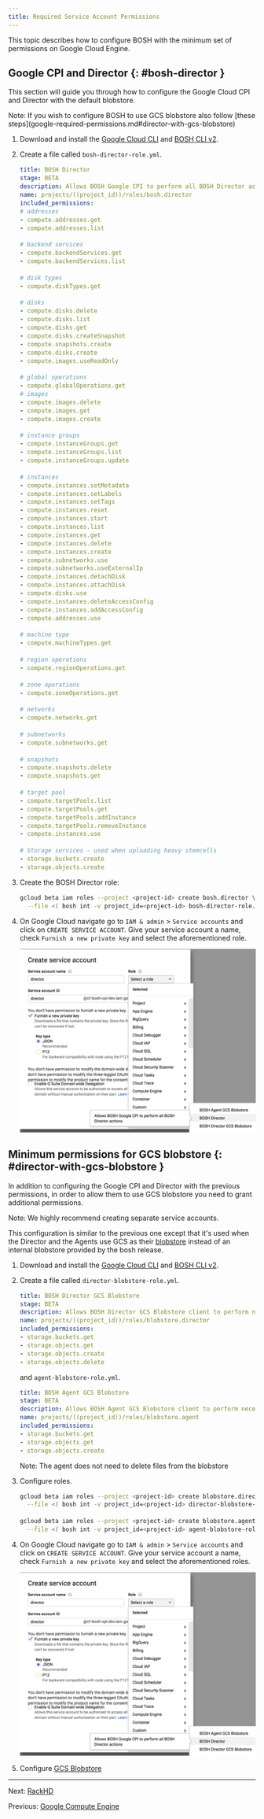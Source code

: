 ```yaml
---
title: Required Service Account Permissions
---
```


This topic describes how to configure BOSH with the minimum set of permissions on Google Cloud Engine.

## Google CPI and Director {: #bosh-director }

This section will guide you through how to configure the Google Cloud CPI and Director with the default blobstore.

<p class="note">Note: If you wish to configure BOSH to use GCS blobstore also follow [these steps](google-required-permissions.md#director-with-gcs-blobstore)</p>

1. Download and install the [Google Cloud CLI](https://cloud.google.com/sdk/) and [BOSH CLI v2](cli-v2.md#install).

2. Create a file called `bosh-director-role.yml`.

    ```yaml
    title: BOSH Director
    stage: BETA
    description: Allows BOSH Google CPI to perform all BOSH Director actions
    name: projects/((project_id))/roles/bosh.director
    included_permissions:
    # addresses
    - compute.addresses.get
    - compute.addresses.list

    # backend services
    - compute.backendServices.get
    - compute.backendServices.list

    # disk types
    - compute.diskTypes.get

    # disks
    - compute.disks.delete
    - compute.disks.list
    - compute.disks.get
    - compute.disks.createSnapshot
    - compute.snapshots.create
    - compute.disks.create
    - compute.images.useReadOnly

    # global operations
    - compute.globalOperations.get
    # images
    - compute.images.delete
    - compute.images.get
    - compute.images.create

    # instance groups
    - compute.instanceGroups.get
    - compute.instanceGroups.list
    - compute.instanceGroups.update

    # instances
    - compute.instances.setMetadata
    - compute.instances.setLabels
    - compute.instances.setTags
    - compute.instances.reset
    - compute.instances.start
    - compute.instances.list
    - compute.instances.get
    - compute.instances.delete
    - compute.instances.create
    - compute.subnetworks.use
    - compute.subnetworks.useExternalIp
    - compute.instances.detachDisk
    - compute.instances.attachDisk
    - compute.disks.use
    - compute.instances.deleteAccessConfig
    - compute.instances.addAccessConfig
    - compute.addresses.use

    # machine type
    - compute.machineTypes.get

    # region operations
    - compute.regionOperations.get

    # zone operations
    - compute.zoneOperations.get

    # networks
    - compute.networks.get

    # subnetworks
    - compute.subnetworks.get

    # snapshots
    - compute.snapshots.delete
    - compute.snapshots.get

    # target pool
    - compute.targetPools.list
    - compute.targetPools.get
    - compute.targetPools.addInstance
    - compute.targetPools.removeInstance
    - compute.instances.use

    # Storage services - used when uploading heavy stemcells
    - storage.buckets.create
    - storage.objects.create
    ```

3. Create the BOSH Director role:

    ```bash
    gcloud beta iam roles --project <project-id> create bosh.director \
      --file <( bosh int -v project_id=<project-id> bosh-director-role.yml )
    ```

4. On Google Cloud navigate go to `IAM & admin` > `Service accounts` and click on `CREATE SERVICE ACCOUNT`.
   Give your service account a name, check `Furnish a new private key` and select the aforementioned role.

   ![image](images/gcp-service-account.png)



## Minimum permissions for GCS blobstore {: #director-with-gcs-blobstore }

In addition to configuring the Google CPI and Director with the previous permissions, in order to allow them to use GCS blobstore you need to grant additional permissions.

<p class="note">Note: We highly recommend creating separate service accounts.</p>

This configuration is similar to the previous one except that it's used when the Director and the Agents use GCS as their [blobstore](bosh-components.md#blobstore) instead of an internal blobstore provided by the bosh release.

1. Download and install the [Google Cloud CLI](https://cloud.google.com/sdk/) and [BOSH CLI v2](cli-v2.md#install).

2. Create a file called `director-blobstore-role.yml`.

    ```yaml
    title: BOSH Director GCS Blobstore
    stage: BETA
    description: Allows BOSH Director GCS Blobstore client to perform necessary operations to the blobstore
    name: projects/((project_id))/roles/blobstore.director
    included_permissions:
    - storage.buckets.get
    - storage.objects.get
    - storage.objects.create
    - storage.objects.delete
    ```

    and `agent-blobstore-role.yml`.

    ```yaml
    title: BOSH Agent GCS Blobstore
    stage: BETA
    description: Allows BOSH Agent GCS Blobstore client to perform necessary operations to the blobstore
    name: projects/((project_id))/roles/blobstore.agent
    included_permissions:
    - storage.buckets.get
    - storage.objects.get
    - storage.objects.create
    ```

    <p class="note">Note: The agent does not need to delete files from the blobstore</p>

4. Configure roles.

    ```bash
    gcloud beta iam roles --project <project-id> create blobstore.director \
      --file <( bosh int -v project_id=<project-id> director-blobstore-role.yml )

    gcloud beta iam roles --project <project-id> create blobstore.agent \
      --file <( bosh int -v project_id=<project-id> agent-blobstore-role.yml )
    ```

5. On Google Cloud navigate go to `IAM & admin` > `Service accounts` and click on `CREATE SERVICE ACCOUNT`.
   Give your service account a name, check `Furnish a new private key` and select the aforementioned roles.

   ![image](images/gcp-service-account.png)

6. Configure [GCS Blobstore](director-configure-blobstore.md#gcs)


---
Next: [RackHD](rackhd-cpi.md)

Previous: [Google Compute Engine](google-cpi.md)
